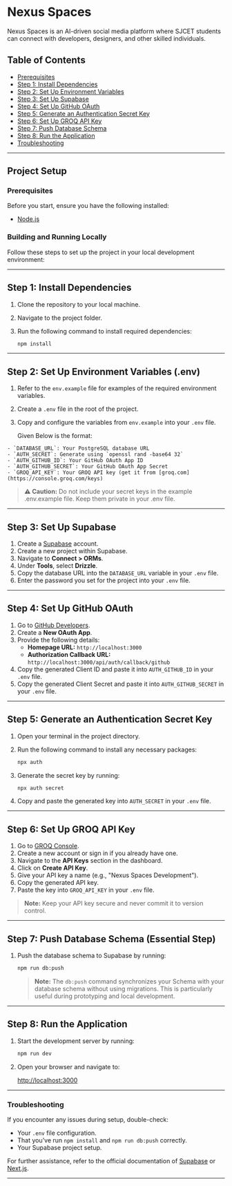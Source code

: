 # Nexus Spaces

Nexus Spaces is an AI-driven social media platform where SJCET students can connect with developers, designers, and other skilled individuals.

## Table of Contents

- [Prerequisites](#prerequisites)
- [Step 1: Install Dependencies](#step-1-install-dependencies)
- [Step 2: Set Up Environment Variables](#step-2-set-up-environment-variables-env)
- [Step 3: Set Up Supabase](#step-3-set-up-supabase)
- [Step 4: Set Up GitHub OAuth](#step-4-set-up-github-oauth)
- [Step 5: Generate an Authentication Secret Key](#step-5-generate-an-authentication-secret-key)
- [Step 6: Set Up GROQ API Key](#step-6-set-up-groq-api-key)
- [Step 7: Push Database Schema](#step-7-push-database-schema-essential-step)
- [Step 8: Run the Application](#step-8-run-the-application)
- [Troubleshooting](#troubleshooting)

---

## Project Setup

### Prerequisites

Before you start, ensure you have the following installed:

- [Node.js](https://nodejs.org/)

### Building and Running Locally

Follow these steps to set up the project in your local development environment:

---

## Step 1: Install Dependencies

1. Clone the repository to your local machine.
2. Navigate to the project folder.
3. Run the following command to install required dependencies:

   ```bash
   npm install
   ```

---

## Step 2: Set Up Environment Variables (.env)

1. Refer to the `env.example` file for examples of the required environment variables.
2. Create a `.env` file in the root of the project.
3. Copy and configure the variables from `env.example` into your `.env` file.
   
   Given Below is the format:
```plaintext
- `DATABASE_URL`: Your PostgreSQL database URL
- `AUTH_SECRET`: Generate using `openssl rand -base64 32`
- `AUTH_GITHUB_ID`: Your GitHub OAuth App ID
- `AUTH_GITHUB_SECRET`: Your GitHub OAuth App Secret
- `GROQ_API_KEY`: Your GROQ API key (get it from [groq.com](https://console.groq.com/keys)
```

> **⚠️ Caution:** Do not include your secret keys in the example .env.example file. Keep them private in your .env file.

---

## Step 3: Set Up Supabase

1. Create a [Supabase](https://supabase.com/) account.
2. Create a new project within Supabase.
3. Navigate to **Connect > ORMs**.
4. Under **Tools**, select **Drizzle**.
5. Copy the database URL into the `DATABASE_URL` variable in your `.env` file.
6. Enter the password you set for the project into your `.env` file.

---

## Step 4: Set Up GitHub OAuth

1. Go to [GitHub Developers](https://github.com/settings/developers).
2. Create a **New OAuth App**.
3. Provide the following details:
   - **Homepage URL:** `http://localhost:3000`
   - **Authorization Callback URL:** `http://localhost:3000/api/auth/callback/github`
4. Copy the generated Client ID and paste it into `AUTH_GITHUB_ID` in your `.env` file.
5. Copy the generated Client Secret and paste it into `AUTH_GITHUB_SECRET` in your `.env` file.

---

## Step 5: Generate an Authentication Secret Key

1. Open your terminal in the project directory.
2. Run the following command to install any necessary packages:

   ```bash
   npx auth
   ```

3. Generate the secret key by running:

   ```bash
   npx auth secret
   ```

4. Copy and paste the generated key into `AUTH_SECRET` in your `.env` file.

---

## Step 6: Set Up GROQ API Key

1. Go to [GROQ Console](https://console.groq.com/).
2. Create a new account or sign in if you already have one.
3. Navigate to the **API Keys** section in the dashboard.
4. Click on **Create API Key**.
5. Give your API key a name (e.g., "Nexus Spaces Development").
6. Copy the generated API key.
7. Paste the key into `GROQ_API_KEY` in your `.env` file.

> **Note:** Keep your API key secure and never commit it to version control.

---

## Step 7: Push Database Schema (Essential Step)

1. Push the database schema to Supabase by running:

   ```bash
   npm run db:push
   ```

   > **Note:** The `db:push` command synchronizes your Schema with your database schema without using migrations. This is particularly useful during prototyping and local development.
---

## Step 8: Run the Application

1. Start the development server by running:

   ```bash
   npm run dev
   ```

2. Open your browser and navigate to:

   [http://localhost:3000](http://localhost:3000)

---

### Troubleshooting

If you encounter any issues during setup, double-check:

- Your `.env` file configuration.
- That you’ve run `npm install` and `npm run db:push` correctly.
- Your Supabase project setup.

For further assistance, refer to the official documentation of [Supabase](https://supabase.com/docs) or [Next.js](https://nextjs.org/docs).

---
